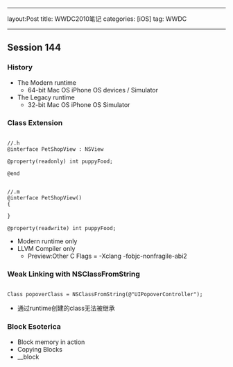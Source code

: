 ------
layout:Post
title: WWDC2010笔记
categories: [iOS]
tag: WWDC

----

## Session 144

### History

- The Modern runtime
	- 64-bit Mac OS iPhone OS devices / Simulator
- The Legacy runtime
	- 32-bit Mac OS iPhone OS Simulator 

### Class Extension


```objc

//.h
@interface PetShopView : NSView

@property(readonly) int puppyFood;

@end


//.m
@interface PetShopView()
{

}

@property(readwrite) int puppyFood;

```

- Modern runtime only
- LLVM Compiler only	
	- Preview:Other C Flags = -Xclang -fobjc-nonfragile-abi2

### Weak Linking with NSClassFromString

```objc

Class popoverClass = NSClassFromString(@"UIPopoverController");

```

- 通过runtime创建的class无法被继承


### Block Esoterica

- Block memory in action
- Copying Blocks
- __block

 